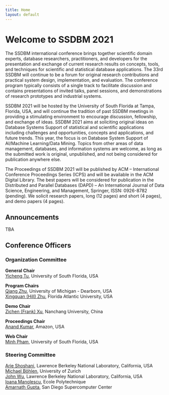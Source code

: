 ```yaml
---
title: Home
layout: default
---
```


# Welcome to SSDBM 2021

<!-- **SSDBM 2021 will be an online event** with no physical meeting taking place. -->


The SSDBM international conference brings together scientific domain experts, database researchers, practitioners, and developers for the presentation and exchange of current research results on concepts, tools, and techniques for scientific and statistical database applications. The 33rd SSDBM will continue to be a forum for original research contributions and practical system design, implementation, and evaluation. The conference program typically consists of a single track to facilitate discussion and contains presentations of invited talks, panel sessions, and demonstrations of research prototypes and industrial systems.

SSDBM 2021 will be hosted by the University of South Florida at Tampa, Florida, USA, and will continue the tradition of past SSDBM meetings in providing a stimulating environment to encourage discussion, fellowship, and exchange of ideas. SSDBM 2021 aims at soliciting original ideas on Database Systems Support of statistical and scientific applications including challenges and opportunities, concepts and applications, and future trends. This year, the focus is on Database System Support of AI/Machine Learning/Data Mining. Topics from other areas of data management, databases, and information systems are welcome, as long as the submitted work is original, unpublished, and not being considered for publication anywhere else.

The Proceedings of SSDBM 2021 will be published by ACM – International Conference Proceedings Series (ICPS) and will be available in the ACM Digital Library. The best papers will be considered for publication in the Distributed and Parallel Databases (DAPD) – An International Journal of Data Science, Engineering, and Management, Springer, ISSN: 0926-8782 (pending). We solicit research papers, long (12 pages) and short (4 pages), and demo papers (4 pages).



## Announcements
<p>TBA</p>

## Conference Officers

### Organization Committee
**General Chair**  
[Yicheng Tu](https://www.usf.edu/engineering/cse/people/tu-yicheng.aspx), University of South Florida, USA  

**Program Chairs**  
[Qiang Zhu](https://umdearborn.edu/users/qzhu), University of Michigan - Dearborn, USA  <br> 
[Xingquan (Hill) Zhu](http://www.cse.fau.edu/~xqzhu/index.html), Florida Atlantic University, USA <br>

**Demo Chair**  
[Zichen (Frank) Xu](https://good.ncu.edu.cn/~xuz), Nanchang University, China

**Proceedings Chair**  
[Anand Kumar](https://www.linkedin.com/in/anundkumar), Amazon, USA

**Web Chair**  
[Minh Pham](https://minhhpham.github.io/), University of South Florida, USA

### Steering Committee
[Arie Shoshani](https://sdm.lbl.gov/~arie/), Lawrence Berkeley National Laboratory, California, USA <br>
[Michael Böhlen](https://www.ifi.uzh.ch/en/dbtg/Staff/Boehlen/.html), University of Zurich <br>
[John Wu](https://crd.lbl.gov/departments/data-science-and-technology/sdm/staff/wu/), Lawrence Berkeley National Laboratory, California, USA <br>
[Ioana Manolescu](https://pages.saclay.inria.fr/ioana.manolescu/), Ecole Polytechnique <br>
[Amarnath Gupta](https://www.sdsc.edu/~gupta/), San Diego Supercomputer Center <br>
